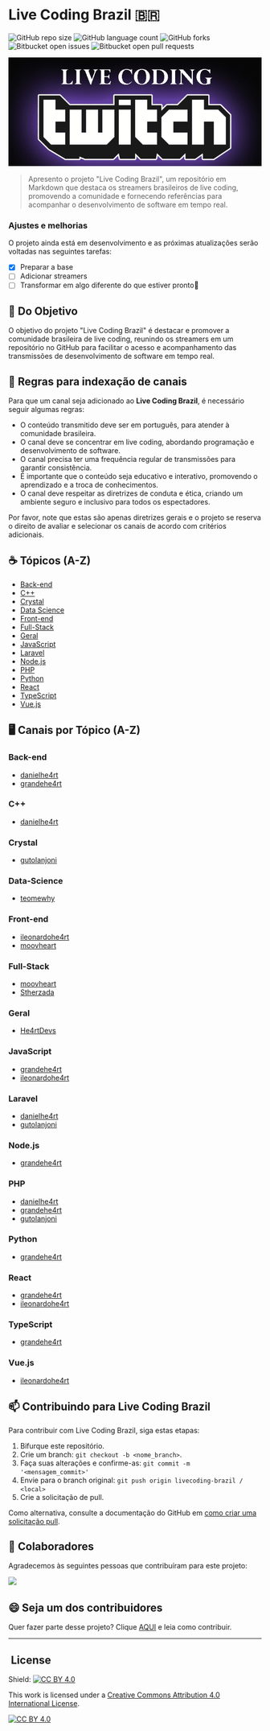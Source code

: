 
# Live Coding Brazil 🇧🇷

<!---Esses são exemplos. Veja https://shields.io para outras pessoas ou para personalizar este conjunto de escudos. Você pode querer incluir dependências, status do projeto e informações de licença aqui--->

![GitHub repo size](https://img.shields.io/github/repo-size/ViictorWebTech/livecoding-brazil?style=for-the-badge)
![GitHub language count](https://img.shields.io/github/languages/count/ViictorWebTech/livecoding-brazil?style=for-the-badge)
![GitHub forks](https://img.shields.io/github/forks/ViictorWebTech/livecoding-brazil?style=for-the-badge)
![Bitbucket open issues](https://img.shields.io/bitbucket/issues/ViictorWebTech/livecoding-brazil?style=for-the-badge)
![Bitbucket open pull requests](https://img.shields.io/bitbucket/pr-raw/ViictorWebTech/livecoding-brazil?style=for-the-badge)

<img src="IMG_0215.png" alt="Live Coding Twitch">

> Apresento o projeto "Live Coding Brazil", um repositório em Markdown que destaca os streamers brasileiros de live coding, promovendo a comunidade e fornecendo referências para acompanhar o desenvolvimento de software em tempo real.

### Ajustes e melhorias

O projeto ainda está em desenvolvimento e as próximas atualizações serão voltadas nas seguintes tarefas:

- [x] Preparar a base
- [ ] Adicionar streamers
- [ ] Transformar em algo diferente do que estiver pronto👀

## 🎯 Do Objetivo

O objetivo do projeto "Live Coding Brazil" é destacar e promover a comunidade brasileira de live coding, reunindo os streamers em um repositório no GitHub para facilitar o acesso e acompanhamento das transmissões de desenvolvimento de software em tempo real.


## 📖 Regras para indexação de canais

Para que um canal seja adicionado ao **Live Coding Brazil**, é necessário seguir algumas regras:

* O conteúdo transmitido deve ser em português, para atender à comunidade brasileira.
* O canal deve se concentrar em live coding, abordando programação e desenvolvimento de software.
* O canal precisa ter uma frequência regular de transmissões para garantir consistência.
* É importante que o conteúdo seja educativo e interativo, promovendo o aprendizado e a troca de conhecimentos.
* O canal deve respeitar as diretrizes de conduta e ética, criando um ambiente seguro e inclusivo para todos os espectadores.

Por favor, note que estas são apenas diretrizes gerais e o projeto se reserva o direito de avaliar e selecionar os canais de acordo com critérios adicionais.


## ☕ Tópicos (A-Z)

- [Back-end](#Back-end)
- [C++](#C++)
- [Crystal](#Crystal)
- [Data Science](#Data-Science)
- [Front-end](#Front-end)
- [Full-Stack](#Full-Stack)
- [Geral](#Geral)
- [JavaScript](#JavaScript)
- [Laravel](#Laravel)
- [Node.js](#Node.js)
- [PHP](#PHP)
- [Python](#Python)
- [React](#React)
- [TypeScript](#TypeScript)
- [Vue.js](#Vue.js)

## 🖥️ Canais por Tópico (A-Z)

### Back-end
- [danielhe4rt](https://twitch.tv/danielhe4rt)
- [grandehe4rt](https://twitch.tv/grandehe4rt)

### C++
- [danielhe4rt](https://twitch.tv/danielhe4rt)

### Crystal
- [gutolanjoni](https://twitch.tv/gutolanjoni)

### Data-Science
- [teomewhy](https://twitch.tv/teomewhy)

### Front-end
- [ileonardohe4rt](https://twitch.tv/ileonardohe4rt)
- [moovheart](https://twitch.tv/moovhe4rt)

### Full-Stack
- [moovheart](https://twitch.tv/moovhe4rt)
- [Stherzada](https://twitch.tv/stherzada)

### Geral
- [He4rtDevs](https://twitch.tv/he4rtdevs)

### JavaScript
- [grandehe4rt](https://twitch.tv/grandehe4rt)
- [ileonardohe4rt](https://twitch.tv/ileonardohe4rt)

### Laravel
- [danielhe4rt](https://twitch.tv/danielhe4rt)
- [gutolanjoni](https://twitch.tv/gutolanjoni)

### Node.js
- [grandehe4rt](https://twitch.tv/grandehe4rt)

### PHP
- [danielhe4rt](https://twitch.tv/danielhe4rt)
- [grandehe4rt](https://twitch.tv/grandehe4rt)
- [gutolanjoni](https://twitch.tv/gutolanjoni)

### Python
- [grandehe4rt](https://twitch.tv/grandehe4rt)

### React
- [grandehe4rt](https://twitch.tv/grandehe4rt)
- [ileonardohe4rt](https://twitch.tv/ileonardohe4rt)

### TypeScript
- [grandehe4rt](https://twitch.tv/grandehe4rt)

### Vue.js
- [ileonardohe4rt](https://twitch.tv/ileonardohe4rt)



## 📫 Contribuindo para Live Coding Brazil
Para contribuir com Live Coding Brazil, siga estas etapas:

1. Bifurque este repositório.
2. Crie um branch: `git checkout -b <nome_branch>`.
3. Faça suas alterações e confirme-as: `git commit -m '<mensagem_commit>'`
4. Envie para o branch original: `git push origin livecoding-brazil / <local>`
5. Crie a solicitação de pull.

Como alternativa, consulte a documentação do GitHub em [como criar uma solicitação pull](https://help.github.com/en/github/collaborating-with-issues-and-pull-requests/creating-a-pull-request).

## 🤝 Colaboradores

Agradecemos às seguintes pessoas que contribuíram para este projeto:

<a href="https://github.com/ViictorWebTech/livecoding-brazil/graphs/contributors">
  <img src="https://contrib.rocks/image?repo=ViictorWebTech/livecoding-brazil" />
</a>


## 😄 Seja um dos contribuidores<br>

Quer fazer parte desse projeto? Clique [AQUI](CONTRIBUTING.md) e leia como contribuir.

***
  
  ##  &nbsp;License


Shield: [![CC BY 4.0][cc-by-shield]][cc-by]

This work is licensed under a
[Creative Commons Attribution 4.0 International License][cc-by].

[![CC BY 4.0][cc-by-image]][cc-by]

[cc-by]: http://creativecommons.org/licenses/by/4.0/
[cc-by-image]: https://i.creativecommons.org/l/by/4.0/88x31.png
[cc-by-shield]: https://img.shields.io/badge/License-CC%20BY%204.0-lightgrey.svg
